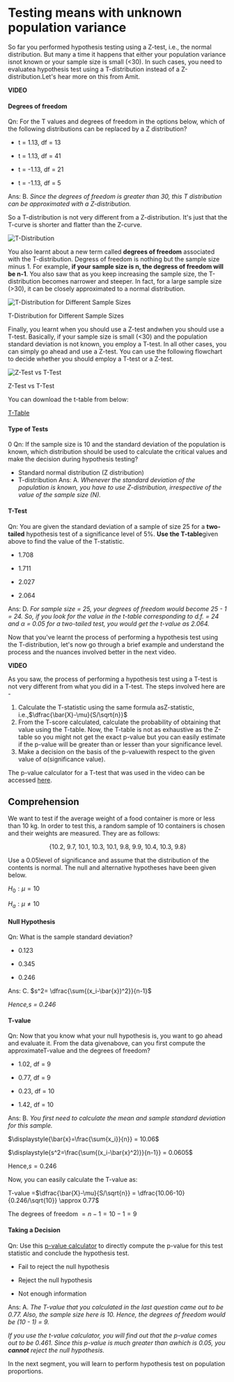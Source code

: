 # Testing means with unknown population variance

So far you performed hypothesis testing using a Z-test, i.e., the normal distribution. But many a time it happens that either your population variance isnot known or your sample size is small (<30). In such cases, you need to evaluatea hypothesis test using a T-distribution instead of a Z-distribution.Let's hear more on this from Amit.

**VIDEO**

#### Degrees of freedom

Qn: For the T values and degrees of freedom in the options below, which of the following distributions can be replaced by a Z distribution?

- t = 1.13, df = 13

- t = 1.13, df = 41

- t = -1.13, df = 21

- t = -1.13, df = 5

Ans: B. *Since the degrees of freedom is greater than 30, this T distribution can be approximated with a Z-distribution.*

So a T-distribution is not very different from a Z-distribution. It's just that the T-curve is shorter and flatter than the Z-curve.

![T-Distribution](https://i.ibb.co/YhZMSLW/T-Distribution.png)

You also learnt about a new term called **degrees of freedom** associated with the T-distribution. Degress of freedom is nothing but the sample size minus 1. For example, **if your sample size is n, the degress of freedom will be n-1**. You also saw that as you keep increasing the sample size, the T-distribution becomes narrower and steeper. In fact, for a large sample size (>30), it can be closely approximated to a normal distribution.

![T-Distribution for Different Sample Sizes](https://i.ibb.co/q7Mnnt5/T-Distribution-Different-Sample-Sizes.png)

T-Distribution for Different Sample Sizes

Finally, you learnt when you should use a Z-test andwhen you should use a T-test. Basically, if your sample size is small (<30) and the population standard deviation is not known, you employ a T-test. In all other cases, you can simply go ahead and use a Z-test. You can use the following flowchart to decide whether you should employ a T-test or a Z-test.

![Z-Test vs T-Test](https://i.ibb.co/s1Bp7J7/Z-Test-vs-T-Test.png)

Z-Test vs T-Test

You can download the t-table from below:

[T-Table](T-Table.pdf)

#### Type of Tests

0
Qn: If the sample size is 10 and the standard deviation of the population is known, which distribution should be used to calculate the critical values and make the decision during hypothesis testing?

- Standard normal distribution (Z distribution)
- T-distribution
Ans: A. *Whenever the standard deviation of the population is known, you have to use Z-distribution, irrespective of the value of the sample size (N).*

#### T-Test

Qn: You are given the standard deviation of a sample of size 25 for a **two-tailed** hypothesis test of a significance level of 5%. **Use the T-table**given above to find the value of the T-statistic.

- 1.708

- 1.711

- 2.027

- 2.064

Ans: D. *For sample size = 25, your degrees of freedom would become 25 - 1 = 24. So, if you look for the value in the t-table corresponding to d.f. = 24 and $\alpha$ = 0.05 for a two-tailed test, you would get the t-value as 2.064.*

Now that you've learnt the process of performing a hypothesis test using the T-distribution, let's now go through a brief example and understand the process and the nuances involved better in the next video.

**VIDEO**

As you saw, the process of performing a hypothesis test using a T-test is not very different from what you did in a T-test. The steps involved here are -

1. Calculate the T-statistic using the same formula asZ-statistic, i.e.,$\dfrac{\bar{X}-\mu}{S/\sqrt{n}}$
2. From the T-score calculated, calculate the probability of obtaining that value using the T-table. Now, the T-table is not as exhaustive as the Z-table so you might not get the exact p-value but you can easily estimate if the p-value will be greater than or lesser than your significance level.
3. Make a decision on the basis of the p-valuewith respect to the given value of α(significance value).

The p-value calculator for a T-test that was used in the video can be accessed [here](http://courses.atlas.illinois.edu/spring2016/STAT/STAT200/pt.html).

## Comprehension

We want to test if the average weight of a food container is more or less than 10 kg. In order to test this, a random sample of 10 containers is chosen and their weights are measured. They are as follows:

$$\{10.2,\ 9.7,\ 10.1,\ 10.3,\ 10.1,\ 9.8,\ 9.9,\ 10.4,\ 10.3,\ 9.8\}$$

Use a 0.05level of significance and assume that the distribution of the contents is normal. The null and alternative hypotheses have been given below.

$H_0:\mu=10$

$H_a:\mu\ne10$

#### Null Hypothesis

Qn: What is the sample standard deviation?

- 0.123

- 0.345

- 0.246

Ans: C.
$s^2= \dfrac{\sum{(x_i-\bar{x})^2}}{n-1}$

*Hence,s = 0.246*

#### T-value

Qn: Now that you know what your null hypothesis is, you want to go ahead and evaluate it. From the data givenabove, can you first compute the approximateT-value and the degrees of freedom?

- 1.02, df = 9

- 0.77, df = 9

- 0.23, df = 10

- 1.42, df = 10

Ans: B. *You first need to calculate the mean and sample standard deviation for this sample.*

$\displaystyle{\bar{x}=\frac{\sum{x_i}}{n}} = 10.06$

$\displaystyle{s^2=\frac{\sum{(x_i-\bar{x}^2)}}{n-1}} = 0.0605$

Hence,$s=0.246$

Now, you can easily calculate the T-value as:

T-value =$\dfrac{\bar{X}-\mu}{S/\sqrt{n}} = \dfrac{10.06-10}{0.246/\sqrt{10}} \approx 0.77$

The degrees of freedom $= n-1=10-1=9$

#### Taking a Decision

Qn: Use this [p-value calculator](https://www.socscistatistics.com/pvalues/tdistribution.aspx) to directly compute the p-value for this test statistic and conclude the hypothesis test.

- Fail to reject the null hypothesis

- Reject the null hypothesis

- Not enough information

Ans: A. *The T-value that you calculated in the last question came out to be 0.77. Also, the sample size here is 10. Hence, the degrees of freedom would be (10 - 1) = 9.*

*If you use the t-value calculator, you will find out that the p-value comes out to be 0.461. Since this p-value is much greater than αwhich is 0.05, you **cannot** reject the null hypothesis.*

In the next segment, you will learn to perform hypothesis test on population proportions.
